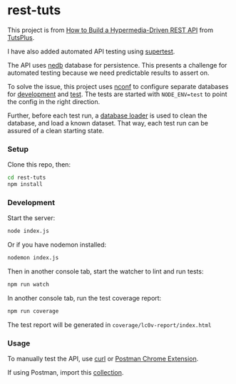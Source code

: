 rest-tuts
===================

This project is from [How to Build a Hypermedia-Driven REST API](https://courses.tutsplus.com/courses/how-to-build-a-hypermedia-driven-rest-api) from [TutsPlus](https://tutsplus.com/).

I have also added automated API testing using [supertest](https://github.com/visionmedia/supertest).

The API uses [nedb](https://github.com/louischatriot/nedb) database for persistence.
This presents a challenge for automated testing because we need predictable results to assert on.

To solve the issue, this project uses [nconf](https://github.com/flatiron/nconf) to configure separate databases for [development](config/development.json) and [test](config/test.json).
The tests are started with `NODE_ENV=test` to point the config in the right direction.

Further, before each test run, a [database loader](lib/DbLoader.js) is used to clean the database, and load a known dataset. That way, each test run can be assured of a clean starting state.

### Setup
Clone this repo, then:

  ```bash
  cd rest-tuts
  npm install
  ```

### Development
Start the server:

  ```bash
  node index.js
  ```

Or if you have nodemon installed:

  ```bash
  nodemon index.js
  ```

Then in another console tab, start the watcher to lint and run tests:

  ```bash
  npm run watch
  ```

In another console tab, run the test coverage report:

  ```bash
  npm run coverage
  ```

The test report will be generated in `coverage/lc0v-report/index.html`

### Usage
To manually test the API, use [curl](http://curl.haxx.se/docs/manpage.html) or [Postman Chrome Extension](https://chrome.google.com/webstore/detail/postman-rest-client/fdmmgilgnpjigdojojpjoooidkmcomcm?hl=en).

If using Postman, import this [collection](test/chrome-postman.json).